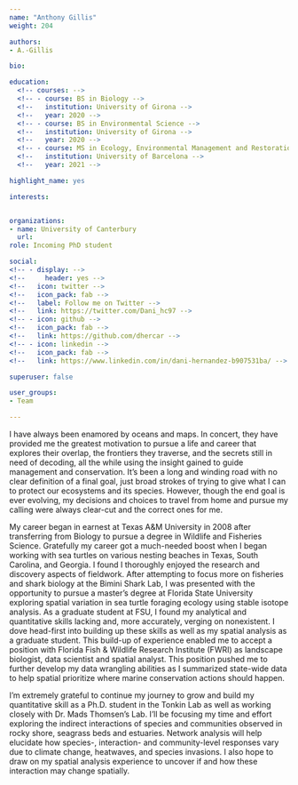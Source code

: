 ```yaml
---
name: "Anthony Gillis"
weight: 204

authors: 
- A.-Gillis

bio: 

education:
  <!-- courses: -->
  <!-- - course: BS in Biology -->
  <!--   institution: University of Girona -->
  <!--   year: 2020 -->
  <!-- - course: BS in Environmental Science -->
  <!--   institution: University of Girona -->
  <!--   year: 2020 -->
  <!-- - course: MS in Ecology, Environmental Management and Restoration -->
  <!--   institution: University of Barcelona -->
  <!--   year: 2021 -->

highlight_name: yes

interests:


organizations:
- name: University of Canterbury
  url: 
role: Incoming PhD student

social:
<!-- - display: -->
<!--     header: yes -->
<!--   icon: twitter -->
<!--   icon_pack: fab -->
<!--   label: Follow me on Twitter -->
<!--   link: https://twitter.com/Dani_hc97 -->
<!-- - icon: github -->
<!--   icon_pack: fab -->
<!--   link: https://github.com/dhercar -->
<!-- - icon: linkedin -->
<!--   icon_pack: fab -->
<!--   link: https://www.linkedin.com/in/dani-hernandez-b907531ba/ -->

superuser: false

user_groups:
- Team

---
```

 

I have always been enamored by oceans and maps. In concert, they have provided me the greatest motivation to pursue a life and career that explores their overlap, the frontiers they traverse, and the secrets still in need of decoding, all the while using the insight gained to guide management and conservation. It’s been a long and winding road with no clear definition of a final goal, just broad strokes of trying to give what I can to protect our ecosystems and its species. However, though the end goal is ever evolving, my decisions and choices to travel from home and pursue my calling were always clear-cut and the correct ones for me.

My career began in earnest at Texas A&M University in 2008 after transferring from Biology to pursue a degree in Wildlife and Fisheries Science. Gratefully my career got a much-needed boost when I began working with sea turtles on various nesting beaches in Texas, South Carolina, and Georgia. I found I thoroughly enjoyed the research and discovery aspects of fieldwork. After attempting to focus more on fisheries and shark biology at the Bimini Shark Lab, I was presented with the opportunity to pursue a master’s degree at Florida State University exploring spatial variation in sea turtle foraging ecology using stable isotope analysis. As a graduate student at FSU, I found my analytical and quantitative skills lacking and, more accurately, verging on nonexistent. I dove head-first into building up these skills as well as my spatial analysis as a graduate student. This build-up of experience enabled me to accept a position with Florida Fish & Wildlife Research Institute (FWRI) as landscape biologist, data scientist and spatial analyst. This position pushed me to further develop my data wrangling abilities as I summarized state-wide data to help spatial prioritize where marine conservation actions should happen. 

I’m extremely grateful to continue my journey to grow and build my quantitative skill as a Ph.D. student in the Tonkin Lab as well as working closely with Dr. Mads Thomsen’s Lab. I’ll be focusing my time and effort exploring the indirect interactions of species and communities observed in rocky shore, seagrass beds and estuaries. Network analysis will help elucidate how species-, interaction- and community-level responses vary due to climate change, heatwaves, and species invasions. I also hope to draw on my spatial analysis experience to uncover if and how these interaction may change spatially.
   
  

  
